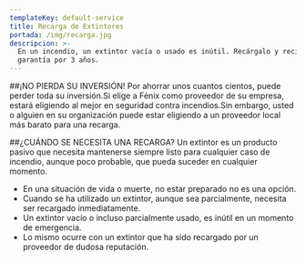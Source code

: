 ```yaml
---
templateKey: default-service
title: Recarga de Extintores
portada: /img/recarga.jpg
descripcion: >-
  En un incendio, un extintor vacía o usado es inútil. Recárgalo y recibe una
  garantía por 3 años.
---
```

##¡NO PIERDA SU INVERSIÓN!
Por ahorrar unos cuantos cientos, puede perder toda su inversión.Si elige a Fénix como proveedor de su empresa, estará eligiendo al mejor en seguridad contra incendios.Sin embargo, usted o alguien en su organización puede estar eligiendo a un proveedor local más barato para una recarga.

##¿CUÁNDO SE NECESITA UNA RECARGA?
Un extintor es un producto pasivo que necesita mantenerse siempre listo para cualquier caso de incendio, aunque poco probable, que pueda suceder en cualquier momento.
* En una situación de vida o muerte, no estar preparado no es una opción.
* Cuando se ha utilizado un extintor, aunque sea parcialmente, necesita ser recargado inmediatamente.
* Un extintor vacío o incluso parcialmente usado, es inútil en un momento de emergencia.
* Lo mismo ocurre con un extintor que ha sido recargado por un proveedor de dudosa reputación.

